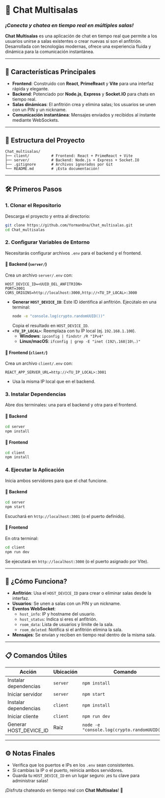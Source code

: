 # 💬 **Chat Multisalas**  
### *¡Conecta y chatea en tiempo real en múltiples salas!*  

**Chat Multisalas** es una aplicación de chat en tiempo real que permite a los usuarios unirse a salas existentes o crear nuevas si son el anfitrión. Desarrollada con tecnologías modernas, ofrece una experiencia fluida y dinámica para la comunicación instantánea.  

---

## 🚀 **Características Principales**  
- **Frontend**: Construido con **React**, **PrimeReact** y **Vite** para una interfaz rápida y elegante.  
- **Backend**: Potenciado por **Node.js**, **Express** y **Socket.IO** para chats en tiempo real.  
- **Salas dinámicas**: El anfitrión crea y elimina salas; los usuarios se unen con un PIN y un nickname.  
- **Comunicación instantánea**: Mensajes enviados y recibidos al instante mediante WebSockets.  

---

## 📂 **Estructura del Proyecto**  
```plaintext  
Chat_multisalas/  
├── client/          # Frontend: React + PrimeReact + Vite  
├── server/          # Backend: Node.js + Express + Socket.IO  
├── .gitignore       # Archivos ignorados por Git  
└── README.md        # ¡Esta documentación!  
```  

---

## 🛠️ **Primeros Pasos**  

### 1. **Clonar el Repositorio**  
Descarga el proyecto y entra al directorio:  
```bash  
git clone https://github.com/YormanOna/Chat_multisalas.git  
cd Chat_multisalas  
```  

### 2. **Configurar Variables de Entorno**  
Necesitarás configurar archivos `.env` para el backend y el frontend.  

#### 🔹 **Backend (`server/`)**  
Crea un archivo `server/.env` con:  
```dotenv  
HOST_DEVICE_ID=<UUID_DEL_ANFITRIÓN>  
PORT=3001  
CORS_ORIGINS=http://localhost:3000,http://<TU_IP_LOCAL>:3000  
```  
- **Generar `HOST_DEVICE_ID`**: Este ID identifica al anfitrión. Ejecútalo en una terminal:  
  ```bash  
  node -e "console.log(crypto.randomUUID())"  
  ```  
  Copia el resultado en `HOST_DEVICE_ID`.  
- **`<TU_IP_LOCAL>`**: Reemplaza con tu IP local (ej. `192.168.1.100`).  
  - **Windows**: `ipconfig | findstr /R "IPv4"`  
  - **Linux/macOS**: `ifconfig | grep -E "inet (192\.168|10\.)"`  

#### 🔹 **Frontend (`client/`)**  
Crea un archivo `client/.env` con:  
```dotenv  
REACT_APP_SERVER_URL=http://<TU_IP_LOCAL>:3001  
```  
- Usa la misma IP local que en el backend.  

### 3. **Instalar Dependencias**  
Abre dos terminales: una para el backend y otra para el frontend.  

#### 🔹 **Backend**  
```bash  
cd server  
npm install  
```  

#### 🔹 **Frontend**  
```bash  
cd client  
npm install  
```  

### 4. **Ejecutar la Aplicación**  
Inicia ambos servidores para que el chat funcione.  

#### 🔹 **Backend**  
```bash  
cd server  
npm start  
```  
Escuchará en `http://localhost:3001` (o el puerto definido).  

#### 🔹 **Frontend**  
En otra terminal:  
```bash  
cd client  
npm run dev  
```  
Se ejecutará en `http://localhost:3000` (o el puerto asignado por Vite).  

---

## 🔄 **¿Cómo Funciona?**  
- **Anfitrión**: Usa el `HOST_DEVICE_ID` para crear o eliminar salas desde la interfaz.  
- **Usuarios**: Se unen a salas con un PIN y un nickname.  
- **Eventos WebSocket**:  
  - `host_info`: IP y hostname del usuario.  
  - `host_status`: Indica si eres el anfitrión.  
  - `room_data`: Lista de usuarios y límite de la sala.  
  - `room_deleted`: Notifica si el anfitrión elimina la sala.  
- **Mensajes**: Se envían y reciben en tiempo real dentro de la misma sala.  

---

## 📋 **Comandos Útiles**  
| **Acción**            | **Ubicación** | **Comando**                          |  
|-----------------------|---------------|--------------------------------------|  
| Instalar dependencias | `server`      | `npm install`                        |  
| Iniciar servidor      | `server`      | `npm start`                          |  
| Instalar dependencias | `client`      | `npm install`                        |  
| Iniciar cliente       | `client`      | `npm run dev`                        |  
| Generar HOST_DEVICE_ID| Raíz          | `node -e "console.log(crypto.randomUUID())"` |  

---

## ⚙️ **Notas Finales**  
- Verifica que los puertos e IPs en los `.env` sean consistentes.  
- Si cambias la IP o el puerto, reinicia ambos servidores.  
- Guarda tu `HOST_DEVICE_ID` en un lugar seguro: ¡es tu clave para administrar salas!  

¡Disfruta chateando en tiempo real con **Chat Multisalas**! 🎉

